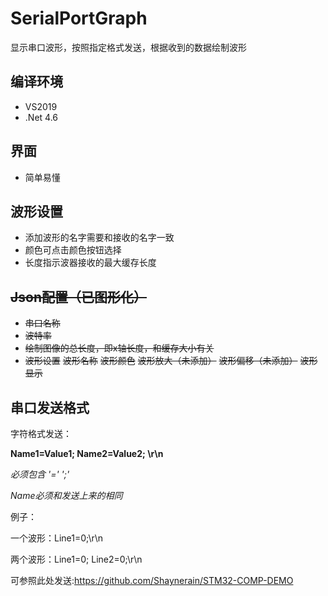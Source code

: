 # SerialPortGraph

显示串口波形，按照指定格式发送，根据收到的数据绘制波形

## 编译环境

- VS2019
- .Net 4.6

## 界面

- 简单易懂

## 波形设置

- 添加波形的名字需要和接收的名字一致
- 颜色可点击颜色按钮选择
- 长度指示波器接收的最大缓存长度

## ~~Json配置（已图形化）~~

* ~~串口名称~~
* ~~波特率~~
* ~~绘制图像的总长度，即x轴长度，和缓存大小有关~~
* ~~波形设置~~
  ~~波形名称~~
  ~~波形颜色~~
  ~~波形放大（未添加）~~
  ~~波形偏移（未添加）~~
  ~~波形显示~~

## 串口发送格式

字符格式发送：

**Name1=Value1; Name2=Value2; \r\n**

*必须包含  '='   ';'*

*Name必须和发送上来的相同*

例子：

一个波形：Line1=0;\r\n

两个波形：Line1=0; Line2=0;\r\n

可参照此处发送:https://github.com/Shaynerain/STM32-COMP-DEMO

